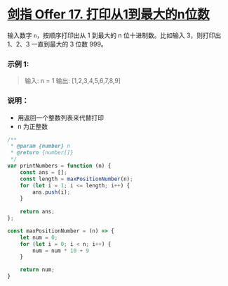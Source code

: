 # [剑指 Offer 17. 打印从1到最大的n位数](https://leetcode.cn/problems/da-yin-cong-1dao-zui-da-de-nwei-shu-lcof/)

输入数字 `n`，按顺序打印出从 1 到最大的 n 位十进制数。比如输入 3，则打印出 1、2、3 一直到最大的 3 位数 999。

### 示例 1:

> 输入: n = 1
> 输出: [1,2,3,4,5,6,7,8,9]

### 说明：

- 用返回一个整数列表来代替打印
- n 为正整数

```js
/**
 * @param {number} n
 * @return {number[]}
 */
var printNumbers = function (n) {
    const ans = [];
    const length = maxPositionNumber(n);
    for (let i = 1; i <= length; i++) {
        ans.push(i);
    }
    
    return ans;
};

const maxPositionNumber = (n) => {
    let num = 0;
    for (let i = 0; i < n; i++) {
        num = num * 10 + 9
    }

    return num;
}
```

